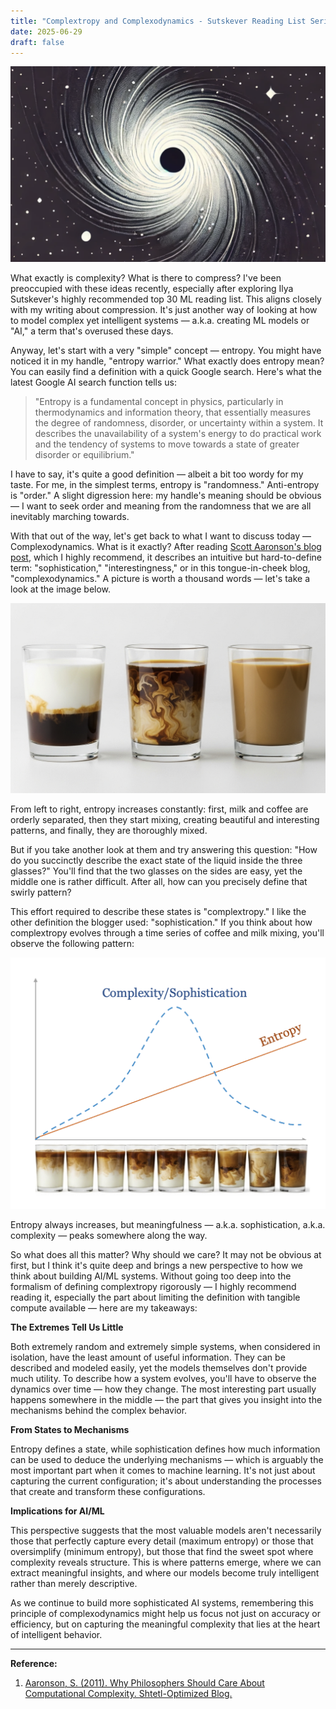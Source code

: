 ```yaml
---
title: "Complextropy and Complexodynamics - Sutskever Reading List Series (1 of 30)"
date: 2025-06-29
draft: false
---
```


![banner](/images/blackhole.png)

What exactly is complexity? What is there to compress? I've been preoccupied with these ideas recently, especially after exploring Ilya Sutskever's highly recommended top 30 ML reading list. This aligns closely with my writing about compression. It's just another way of looking at how to model complex yet intelligent systems — a.k.a. creating ML models or "AI," a term that's overused these days.

Anyway, let's start with a very "simple" concept — entropy. You might have noticed it in my handle, "entropy warrior." What exactly does entropy mean? You can easily find a definition with a quick Google search. Here's what the latest Google AI search function tells us:

> "Entropy is a fundamental concept in physics, particularly in thermodynamics and information theory, that essentially measures the degree of randomness, disorder, or uncertainty within a system. It describes the unavailability of a system's energy to do practical work and the tendency of systems to move towards a state of greater disorder or equilibrium."

I have to say, it's quite a good definition — albeit a bit too wordy for my taste. For me, in the simplest terms, entropy is "randomness." Anti-entropy is "order." A slight digression here: my handle's meaning should be obvious — I want to seek order and meaning from the randomness that we are all inevitably marching towards.

With that out of the way, let's get back to what I want to discuss today — Complexodynamics. What is it exactly? After reading [Scott Aaronson's blog post](https://scottaaronson.blog/?p=762), which I highly recommend, it describes an intuitive but hard-to-define term: "sophistication," "interestingness," or in this tongue-in-cheek blog, "complexodynamics." A picture is worth a thousand words — let's take a look at the image below.

![Coffee and milk mixing stages](/images/coffee-mixing-stages.png)

From left to right, entropy increases constantly: first, milk and coffee are orderly separated, then they start mixing, creating beautiful and interesting patterns, and finally, they are thoroughly mixed.

But if you take another look at them and try answering this question: "How do you succinctly describe the exact state of the liquid inside the three glasses?" You'll find that the two glasses on the sides are easy, yet the middle one is rather difficult. After all, how can you precisely define that swirly pattern?

This effort required to describe these states is "complextropy." I like the other definition the blogger used: "sophistication." If you think about how complextropy evolves through a time series of coffee and milk mixing, you'll observe the following pattern:

![Complextropy evolution graph](/images/complextropy-evolution.png)

Entropy always increases, but meaningfulness — a.k.a. sophistication, a.k.a. complexity — peaks somewhere along the way.

So what does all this matter? Why should we care? It may not be obvious at first, but I think it's quite deep and brings a new perspective to how we think about building AI/ML systems. Without going too deep into the formalism of defining complextropy rigorously — I highly recommend reading it, especially the part about limiting the definition with tangible compute available — here are my takeaways:

**The Extremes Tell Us Little**

Both extremely random and extremely simple systems, when considered in isolation, have the least amount of useful information. They can be described and modeled easily, yet the models themselves don't provide much utility. To describe how a system evolves, you'll have to observe the dynamics over time — how they change. The most interesting part usually happens somewhere in the middle — the part that gives you insight into the mechanisms behind the complex behavior.

**From States to Mechanisms**

Entropy defines a state, while sophistication defines how much information can be used to deduce the underlying mechanisms — which is arguably the most important part when it comes to machine learning. It's not just about capturing the current configuration; it's about understanding the processes that create and transform these configurations.

**Implications for AI/ML**

This perspective suggests that the most valuable models aren't necessarily those that perfectly capture every detail (maximum entropy) or those that oversimplify (minimum entropy), but those that find the sweet spot where complexity reveals structure. This is where patterns emerge, where we can extract meaningful insights, and where our models become truly intelligent rather than merely descriptive.

As we continue to build more sophisticated AI systems, remembering this principle of complexodynamics might help us focus not just on accuracy or efficiency, but on capturing the meaningful complexity that lies at the heart of intelligent behavior.

---
**Reference:**

1. [Aaronson, S. (2011). Why Philosophers Should Care About Computational Complexity. Shtetl-Optimized Blog.](https://scottaaronson.blog/?p=762)











